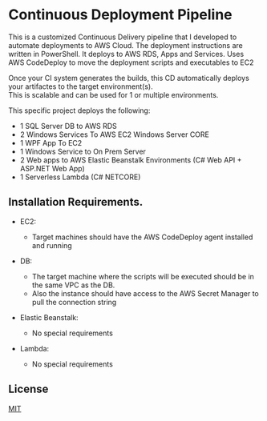 # Continuous Deployment Pipeline

This is a customized Continuous Delivery pipeline that I developed to automate deployments to AWS Cloud. The deployment instructions are written in PowerShell.
It deploys to AWS RDS, Apps and Services. Uses AWS CodeDeploy to move the deployment scripts and executables to EC2

Once your CI system generates the builds, this CD automatically deploys your artifactes to the target environment(s).  
This is scalable and can be used for 1 or multiple environments.  

This specific project deploys the following:


* 1 SQL Server DB to AWS RDS
* 2 Windows Services To AWS EC2 Windows Server CORE
* 1 WPF App To EC2
* 1 Windows Service to On Prem Server
* 2 Web apps to AWS Elastic Beanstalk Environments (C# Web API + ASP.NET Web App)
* 1 Serverless Lambda (C# NETCORE)

## Installation Requirements. 

* EC2:
    * Target machines should have the AWS CodeDeploy agent installed and running

* DB: 
    * The target machine where the scripts will be executed should be in the same VPC as the DB. 
    * Also the instance should have access to the AWS Secret Manager to pull the connection string 

* Elastic Beanstalk:
    * No special requirements

* Lambda:
    * No special requirements


## License
[MIT](https://choosealicense.com/licenses/mit/)
